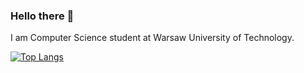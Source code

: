 ### Hello there 👋


I am Computer Science student at Warsaw University of Technology.


[![Top Langs](https://github-readme-stats.vercel.app/api/top-langs/?username=bartlomiejkrawczyk&langs_count=6&layout=compact)](https://github.com/anuraghazra/github-readme-stats)

<!--
**bartlomiejkrawczyk/bartlomiejkrawczyk** is a ✨ _special_ ✨ repository because its `README.md` (this file) appears on your GitHub profile.

Here are some ideas to get you started:

- 🔭 I’m currently working on ...
- 🌱 I’m currently learning ...
- 👯 I’m looking to collaborate on ...
- 🤔 I’m looking for help with ...
- 💬 Ask me about ...
- 📫 How to reach me: ...
- 😄 Pronouns: ...
- ⚡ Fun fact: ...
-->
